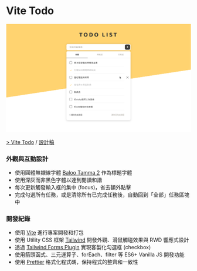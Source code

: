 # Vite Todo

[![Photo](https://raw.githubusercontent.com/rayc2045/vite-todo/master/src/demo.png)]()

[> Vite Todo]() / [設計稿](https://hexschool.github.io/js-todo/)

### 外觀與互動設計
- 使用圓體無襯線字體 [Baloo Tamma 2](https://fonts.google.com/specimen/Baloo+Tamma+2) 作為標題字體
- 使用深灰而非黑色字體以達到閱讀和諧
- 每次更新觸發輸入框的集中 (focus)，省去額外點擊
- 完成勾選所有任務，或是清除所有已完成任務後，自動回到「全部」任務區塊中

### 開發紀錄
- 使用 [Vite](https://vitejs.dev/) 進行專案開發和打包
- 使用 Utility CSS 框架 [Tailwind](https://tailwindcss.com/) 開發外觀、滑鼠觸碰效果與 RWD 響應式設計
- 透過 [Tailwind Forms Plugin](https://github.com/tailwindlabs/tailwindcss-forms) 實現客製化勾選框 (checkbox)
- 使用箭頭函式、三元運算子、forEach、filter 等 ES6+ Vanilla JS 開發功能
- 使用 [Prettier](https://prettier.io/) 格式化程式碼，保持程式的整齊和一致性
